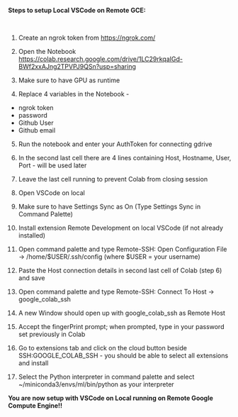 **Steps to setup Local VSCode on Remote GCE:**

</br>

1. Create an ngrok token from https://ngrok.com/

2. Open the Notebook https://colab.research.google.com/drive/1LC29rkqaIGd-BWf2xxAJng2TPVPJ9QSn?usp=sharing

3. Make sure to have GPU as runtime

4. Replace 4 variables in the Notebook - 

<ul>
  <li>ngrok token</li>
  <li>password</li>
  <li>Github User</li>
  <li>Github email</li>
</ul>

5. Run the notebook and enter your AuthToken for connecting gdrive

6. In the second last cell there are 4 lines containing Host, Hostname, User, Port - will be used later

7. Leave the last cell running to prevent Colab from closing session 

8. Open VSCode on local

9. Make sure to have Settings Sync as On (Type Settings Sync in Command Palette)

10. Install extension Remote Development on local VSCode (if not already installed)

11. Open command palette and type Remote-SSH: Open Configuration File -> /home/$USER/.ssh/config (where $USER = your username)

12. Paste the Host connection details in second last cell of Colab (step 6) and save

13. Open command palette and type Remote-SSH: Connect To Host -> google_colab_ssh

14. A new Window should open up with google_colab_ssh as Remote Host

15. Accept the fingerPrint prompt; when prompted, type in your password set previously in Colab

16. Go to extensions tab and click on the cloud button beside SSH:GOOGLE_COLAB_SSH - you should be able to select all extensions and install

17. Select the Python interpreter in command palette and select ~/miniconda3/envs/ml/bin/python as your interpreter

**You are now setup with VSCode on Local running on Remote Google Compute Engine!!**
